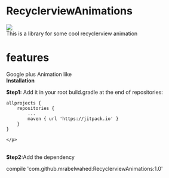 # RecyclerviewAnimations
[![](https://jitpack.io/v/mrabelwahed/RecyclerviewAnimations.svg)](https://jitpack.io/#mrabelwahed/RecyclerviewAnimations)
<br/>This is a library for some cool recyclerview animation
<br/>
<h1>features</h1>
Google plus Animation like
<br/><b>Installation</b>
<p>
<b>Step1:</b>
Add it in your root build.gradle at the end of repositories:


	allprojects {
		repositories {
			...
			maven { url 'https://jitpack.io' }
		}
	}

	</p>
<br/>
<b>Step2:</b>Add the dependency
<p>
   compile 'com.github.mrabelwahed:RecyclerviewAnimations:1.0'
</p>

